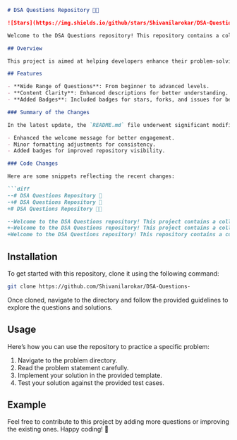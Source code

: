 ```markdown
# DSA Questions Repository 🎉🤖

![Stars](https://img.shields.io/github/stars/Shivanilarokar/DSA-Questions-?style=social) ![Forks](https://img.shields.io/github/forks/Shivanilarokar/DSA-Questions-?style=social) ![Issues](https://img.shields.io/github/issues/Shivanilarokar/DSA-Questions-)

Welcome to the DSA Questions repository! This repository contains a collection of data structure and algorithm questions to help you master coding interviews and improve your problem-solving skills.

## Overview

This project is aimed at helping developers enhance their problem-solving skills through a diverse set of challenges that cover various topics in data structures and algorithms.

## Features

- **Wide Range of Questions**: From beginner to advanced levels.
- **Content Clarity**: Enhanced descriptions for better understanding.
- **Added Badges**: Included badges for stars, forks, and issues for better visibility.

### Summary of the Changes

In the latest update, the `README.md` file underwent significant modifications to improve clarity and visibility. Here are some of the key changes made:

- Enhanced the welcome message for better engagement.
- Minor formatting adjustments for consistency.
- Added badges for improved repository visibility.

### Code Changes

Here are some snippets reflecting the recent changes:

```diff
--# DSA Questions Repository 🤖
-+# DSA Questions Repository 🎉
+# DSA Questions Repository 🎉🤖

--Welcome to the DSA Questions repository! This project contains a collection of Data Structure and Algorithm questions designed to help you improve your coding skills.
+-Welcome to the DSA Questions repository! This project contains a collection of data structure and algorithm questions designed to help you improve your coding skills.
+Welcome to the DSA Questions repository! This repository contains a collection of data structure and algorithm questions to help you master coding interviews and improve your problem-solving skills.
```

## Installation

To get started with this repository, clone it using the following command:

```bash
git clone https://github.com/Shivanilarokar/DSA-Questions-
```

Once cloned, navigate to the directory and follow the provided guidelines to explore the questions and solutions.

## Usage

Here’s how you can use the repository to practice a specific problem:

1. Navigate to the problem directory.
2. Read the problem statement carefully.
3. Implement your solution in the provided template.
4. Test your solution against the provided test cases.

## Example

Feel free to contribute to this project by adding more questions or improving the existing ones. Happy coding! 🚀
```